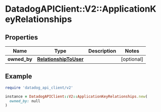 # DatadogAPIClient::V2::ApplicationKeyRelationships

## Properties

| Name         | Type                                            | Description | Notes      |
| ------------ | ----------------------------------------------- | ----------- | ---------- |
| **owned_by** | [**RelationshipToUser**](RelationshipToUser.md) |             | [optional] |

## Example

```ruby
require 'datadog_api_client/v2'

instance = DatadogAPIClient::V2::ApplicationKeyRelationships.new(
  owned_by: null
)
```
